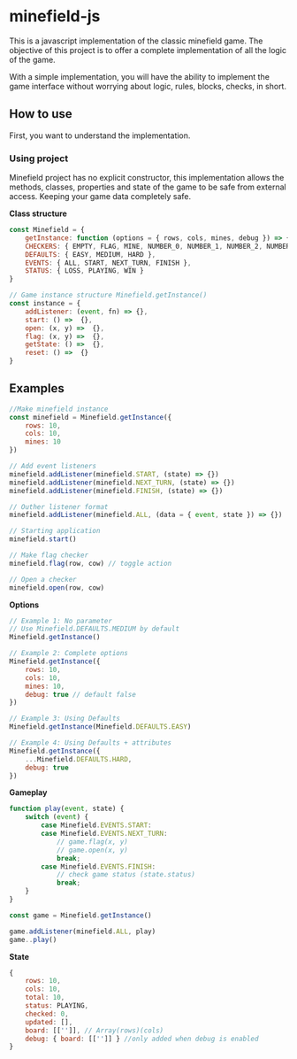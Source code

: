 # minefield-js

This is a javascript implementation of the classic minefield game. The objective of this project is to offer a complete implementation of all the logic of the game.

With a simple implementation, you will have the ability to implement the game interface without worrying about logic, rules, blocks, checks, in short.

## How to use

First, you want to understand the implementation.

### Using project
Minefield project has no explicit constructor, this implementation allows the methods, classes, properties and state of the game to be safe from external access. Keeping your game data completely safe.

**Class structure**
```js
const Minefield = {
    getInstance: function (options = { rows, cols, mines, debug }) => {},
    CHECKERS: { EMPTY, FLAG, MINE, NUMBER_0, NUMBER_1, NUMBER_2, NUMBER_3, NUMBER_4, NUMBER_5, NUMBER_6, NUMBER_7, NUMBER_8 },
    DEFAULTS: { EASY, MEDIUM, HARD },
    EVENTS: { ALL, START, NEXT_TURN, FINISH },
    STATUS: { LOSS, PLAYING, WIN }
}

// Game instance structure Minefield.getInstance()
const instance = {
    addListener: (event, fn) => {},
    start: () =>  {},
    open: (x, y) =>  {},
    flag: (x, y) =>  {},
    getState: () =>  {},
    reset: () =>  {}
}
```

## Examples
```js
//Make minefield instance
const minefield = Minefield.getInstance({
    rows: 10,
    cols: 10,
    mines: 10
})

// Add event listeners
minefield.addListener(minefield.START, (state) => {})
minefield.addListener(minefield.NEXT_TURN, (state) => {})
minefield.addListener(minefield.FINISH, (state) => {})

// Outher listener format
minefield.addListener(minefield.ALL, (data = { event, state }) => {})

// Starting application
minefield.start()

// Make flag checker
minefield.flag(row, cow) // toggle action

// Open a checker
minefield.open(row, cow)
```

**Options**
```js
// Example 1: No parameter
// Use Minefield.DEFAULTS.MEDIUM by default
Minefield.getInstance()

// Example 2: Complete options
Minefield.getInstance({
    rows: 10,
    cols: 10,
    mines: 10,
    debug: true // default false
})

// Example 3: Using Defaults
Minefield.getInstance(Minefield.DEFAULTS.EASY)

// Example 4: Using Defaults + attributes
Minefield.getInstance({
    ...Minefield.DEFAULTS.HARD,
    debug: true
})
```

**Gameplay**
```js
function play(event, state) {
    switch (event) {
        case Minefield.EVENTS.START:
        case Minefield.EVENTS.NEXT_TURN:
            // game.flag(x, y)
            // game.open(x, y)
            break;
        case Minefield.EVENTS.FINISH:
            // check game status (state.status)
            break;
    }
}

const game = Minefield.getInstance()

game.addListener(minefield.ALL, play)
game..play()

```
**State**
```js
{
    rows: 10,
    cols: 10,
    total: 10,
    status: PLAYING,
    checked: 0,
    updated: [],
    board: [['']], // Array(rows)(cols)
    debug: { board: [['']] } //only added when debug is enabled
}
```
